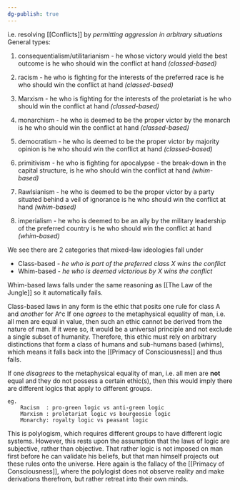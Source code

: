 ```yaml
---
dg-publish: true
---
```

i.e. resolving [[Conflicts]] by _permitting aggression in arbitrary situations_
General types:
1. consequentialism/utilitarianism - he whose victory would yield the best outcome is he who should win the conflict at hand _(classed-based)_
   
2. racism - he who is fighting for the interests of the preferred race is he who should win the conflict at hand _(classed-based)_
   
3. Marxism - he who is fighting for the interests of the proletariat is he who should win the conflict at hand _(classed-based)_
   
4. monarchism - he who is deemed to be the proper victor by the monarch is he who should win the conflict at hand _(classed-based)_
   
5. democratism - he who is deemed to be the proper victor by majority opinion is he who should win the conflict at hand _(classed-based)_
   
6.  primitivism - he who is fighting for apocalypse - the break-down in the capital structure, is he who should win the conflict at hand _(whim-based)_
   
7. Rawlsianism - he who is deemed to be the proper victor by a party situated behind a veil of ignorance is he who should win the conflict at hand _(whim-based)_
   
8. imperialism - he who is deemed to be an ally by the military leadership of the preferred country is he who should win the conflict at hand _(whim-based)_

We see there are 2 categories that mixed-law ideologies fall under
- Class-based - _he who is part of the preferred class X wins the conflict_
- Whim-based - _he who is deemed victorious by X wins the conflict_ 

Whim-based laws falls under the same reasoning as [[The Law of the Jungle]] so it automatically fails.

Class-based laws in any form is the ethic that posits one rule for class A and _another_ for A^c
If one _agrees_ to the metaphysical equality of man, i.e. all men are equal in value, then such an ethic cannot be derived from the nature of man. 
If it were so, it would be a universal principle and not exclude a single subset of humanity. 
Therefore, this ethic must rely on arbitrary distinctions that form a class of humans and sub-humans based (whims), which means it falls back into the [[Primacy of Consciousness]] and  thus fails.

If one _disagrees_ to the metaphysical equality of man, i.e. all men are **not** equal and they do not possess a certain ethic(s), then this would imply there are different logics that apply to different groups.
```
eg. 
	Racism  : pro-green logic vs anti-green logic
	Marxism : proletariat logic vs bourgeosie logic
	Monarchy: royalty logic vs peasant logic
```

This is polylogism, which requires different groups to have different logic systems.
However, this rests upon the assumption that the laws of logic are subjective, rather than objective. That rather logic is not imposed on man first before he can validate his beliefs, but that man himself projects out these rules onto the universe.
Here again is the fallacy of the [[Primacy of Consciousness]], where the polylogist does not observe reality and make derivations therefrom, but rather retreat into their own minds.